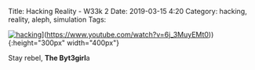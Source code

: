 Title: Hacking Reality - W33k 2
Date: 2019-03-15 4:20 
Category: hacking, reality, aleph, simulation
Tags: 


[![hacking](./cyberpunk/h1.png)]([https://www.youtube.com/watch?v=6j_3MuyEMt0)](https://www.youtube.com/watch?v=6j_3MuyEMt0)){:height="300px" width="400px"}


Stay rebel,
**The Byt3girl**a
